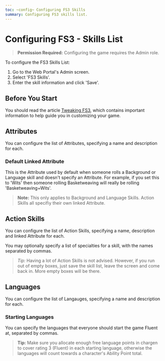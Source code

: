```yaml
---
toc: ~config~ Configuring FS3 Skills
summary: Configuring FS3 skills list.
---
```

# Configuring FS3 - Skills List

> **Permission Required:** Configuring the game requires the Admin role.

To configure the FS3 Skills List:

1. Go to the Web Portal's Admin screen.
2. Select 'FS3 Skills'.
3. Enter the skill information and click 'Save'.

## Before You Start

You should read the article [Tweaking FS3](http://aresmush.com/fs3/fs3-3/tweaking-fs3/), which contains important information to help guide you in customizing your game.

## Attributes

You can configure the list of Attributes, specifying a name and description for each.

### Default Linked Attribute

This is the Attribute used by default when someone rolls a Background or Language skill and doesn't specify an Attribute.  For example, if you set this to 'Wits' then someone rolling Basketweaving will really be rolling 'Basketweaving+Wits'.

> **Note:** This only applies to Background and Language Skills.  Action Skills all specifiy their own linked Attribute.

## Action Skills

You can configure the list of Action Skills, specifying a name, description and linked Attribute for each.

You may optionally specify a list of specialties for a skill, with the names separated by commas.

> **Tip*:*  Having a lot of Action Skills is not advised.  However, if you run out of empty boxes, just save the skill list, leave the screen and come back in.  More empty boxes will be there.

## Languages

You can configure the list of Langauges, specifying a name and description for each.

### Starting Languages

You can specify the languages that everyone should start the game Fluent at, separated by commas.

> **Tip:** Make sure you allocate enough free language points in chargen to cover rating 3 (Fluent) in each starting language, otherwise the languages will count towards a character's Ability Point total.